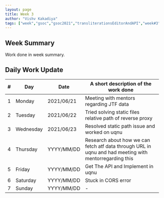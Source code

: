 ```yaml
---
layout: page
title: Week 3
author: "Vishv Kakadiya"
tags: ["week","gsoc","gsoc2021","transliterationsEditorAndAPI","week#3","eval#1"]
---
```


## Week Summary

 
Work done in week summary.

## Daily Work Update

|\#|Day|Date|A short description of the work done|  
|---	|---	|---	|---	|  
|1   	| Monday 	|   2021/06/21	| Meeting with mentors regarding JTF data |  
|2   	| Tuesday  	|   2021/06/22	| Tried solving static files relative path of reverse proxy	|  
|3   	| Wednesday  	|  2021/06/23 	| Resolved static path issue and worked on uqnu  |  
|4   	| Thursday  	|   YYYY/MM/DD	| Research about how we can fetch atf data through URL in uqnu and had meeting with mentorregarding this |  
|5   	| Friday  	|   YYYY/MM/DD	| Get The API and Implement in uqnu |  
|6   	| Saturday  	|   YYYY/MM/DD	| Stuck in CORS error	|  
|7   	| Sunday  	|   YYYY/MM/DD	|  - |  
